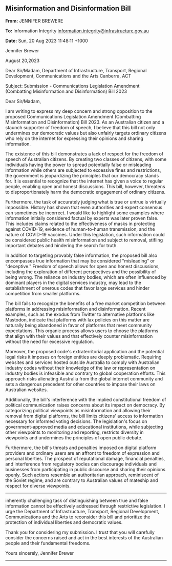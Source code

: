 ## Misinformation and Disinformation Bill

**From:** JENNIFER BREWERE

**To:** Information Integrity [<information.integrity@infrastructure.gov.au>](mailto:information.integrity@infrastructure.gov.au)

**Date:** Sun, 20 Aug 2023 11:48:11 +1000

Jennifer Brewer

August 20,2023

Dear Sir/Madam,
Department of Infrastructure, Transport, Regional Development, Communications and the Arts
Canberra, ACT

Subject: Submission     - Communications Legislation Amendment (Combatting Misinformation and Disinformation) Bill
2023

Dear Sir/Madam,

I am writing to express my deep concern and strong opposition to the proposed Communications Legislation
Amendment (Combatting Misinformation and Disinformation) Bill 2023. As an Australian citizen and a staunch
supporter of freedom of speech, I believe that this bill not only undermines our democratic values but also unfairly
targets ordinary citizens who rely on the internet for expressing their opinions and sharing information.

The existence of this bill demonstrates a lack of respect for the freedom of speech of Australian citizens. By creating
two classes of citizens, with some individuals having the power to spread potentially false or misleading information
while others are subjected to excessive fines and restrictions, the government is jeopardizing the principles that our
democracy stands for. It is essential to recognize that the internet has given a voice to regular people, enabling open
and honest discussions. This bill, however, threatens to disproportionately harm the democratic engagement of
ordinary citizens.

Furthermore, the task of accurately judging what is true or untrue is virtually impossible. History has shown that even
authorities and expert consensus can sometimes be incorrect. I would like to highlight some examples where
information initially considered factual by experts was later proven false. This includes claims related to the
effectiveness of masks in protecting against COVID-19, evidence of human-to-human transmission, and the nature of
COVID-19 vaccines. Under this legislation, such information could be considered public health misinformation and
subject to removal, stifling important debates and hindering the search for truth.

In addition to targeting provably false information, the proposed bill also encompasses true information that may be
considered "misleading" or "deceptive." Freedom of speech allows for open and honest discussions, including the
exploration of different perspectives and the possibility of being wrong. The reliance on industry bodies, which are
often influenced by dominant players in the digital services industry, may lead to the establishment of onerous codes
that favor large services and hinder competition from smaller platforms.

The bill fails to recognize the benefits of a free market competition between platforms in addressing misinformation
and disinformation. Recent examples, such as the exodus from Twitter to alternative platforms like Mastodon, indicate
that platforms with lax policies on this matter are naturally being abandoned in favor of platforms that meet community
expectations. This organic process allows users to choose the platforms that align with their values and that
effectively counter misinformation without the need for excessive regulation.

Moreover, the proposed code's extraterritorial application and the potential legal risks it imposes on foreign entities
are deeply problematic. Requiring websites and services hosted outside Australia to comply with Australian industry
codes without their knowledge of the law or representation on industry bodies is infeasible and contrary to global
cooperation efforts. This approach risks alienating Australia from the global internet community and sets a dangerous
precedent for other countries to impose their laws on Australian websites.

Additionally, the bill's interference with the implied constitutional freedom of political communication raises concerns
about its impact on democracy. By categorizing political viewpoints as misinformation and allowing their removal from
digital platforms, the bill limits citizens' access to information necessary for informed voting decisions. The legislation's
focus on government-approved media and educational institutions, while subjecting other viewpoints to monitoring
and reporting, restricts diversity in viewpoints and undermines the principles of open public debate.

Furthermore, the bill's threats and penalties imposed on digital platform providers and ordinary users are an affront to
freedom of expression and personal liberties. The prospect of reputational damage, financial penalties, and
interference from regulatory bodies can discourage individuals and businesses from participating in public discourse
and sharing their opinions openly. Such actions resemble an authoritarian approach, reminiscent of the Soviet regime,
and are contrary to Australian values of mateship and respect for diverse viewpoints.


-----

inherently challenging task of distinguishing between true and false information cannot be effectively addressed
through restrictive legislation. I urge the Department of Infrastructure, Transport, Regional Development,
Communications and the Arts to reconsider this bill and prioritize the protection of individual liberties and democratic
values.

Thank you for considering my submission. I trust that you will carefully consider the concerns raised and act in the
best interests of the Australian people and their fundamental freedoms.

Yours sincerely,
Jennifer Brewer


-----

